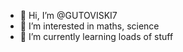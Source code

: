 - 👋 Hi, I’m @GUTOVISKI7
- 👀 I’m interested in maths, science
- 🌱 I’m currently learning loads of stuff

<!---
GUTOVISKI7/GUTOVISKI7 is a ✨ special ✨ repository because its `README.md` (this file) appears on your GitHub profile.
You can click the Preview link to take a look at your changes.
--->
